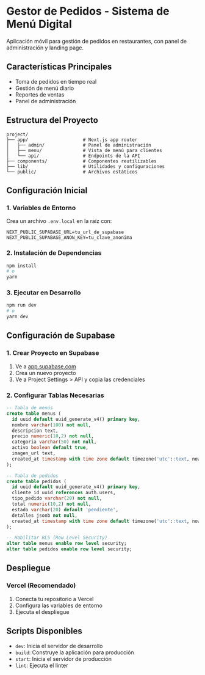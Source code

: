 # Gestor de Pedidos - Sistema de Menú Digital

Aplicación móvil para gestión de pedidos en restaurantes, con panel de administración y landing page.

## Características Principales
- Toma de pedidos en tiempo real
- Gestión de menú diario
- Reportes de ventas
- Panel de administración

## Estructura del Proyecto
```
project/
├── app/                    # Next.js app router
│   ├── admin/              # Panel de administración
│   ├── menu/               # Vista de menú para clientes
│   └── api/                # Endpoints de la API
├── components/             # Componentes reutilizables
├── lib/                    # Utilidades y configuraciones
└── public/                 # Archivos estáticos
```

## Configuración Inicial

### 1. Variables de Entorno
Crea un archivo `.env.local` en la raíz con:

```env
NEXT_PUBLIC_SUPABASE_URL=tu_url_de_supabase
NEXT_PUBLIC_SUPABASE_ANON_KEY=tu_clave_anonima
```

### 2. Instalación de Dependencias
```bash
npm install
# o
yarn
```

### 3. Ejecutar en Desarrollo
```bash
npm run dev
# o
yarn dev
```

## Configuración de Supabase

### 1. Crear Proyecto en Supabase
1. Ve a [app.supabase.com](https://app.supabase.com)
2. Crea un nuevo proyecto
3. Ve a Project Settings > API y copia las credenciales

### 2. Configurar Tablas Necesarias

```sql
-- Tabla de menús
create table menus (
  id uuid default uuid_generate_v4() primary key,
  nombre varchar(100) not null,
  descripcion text,
  precio numeric(10,2) not null,
  categoria varchar(50) not null,
  activo boolean default true,
  imagen_url text,
  created_at timestamp with time zone default timezone('utc'::text, now()) not null
);

-- Tabla de pedidos
create table pedidos (
  id uuid default uuid_generate_v4() primary key,
  cliente_id uuid references auth.users,
  tipo_pedido varchar(20) not null,
  total numeric(10,2) not null,
  estado varchar(20) default 'pendiente',
  detalles jsonb not null,
  created_at timestamp with time zone default timezone('utc'::text, now()) not null
);

-- Habilitar RLS (Row Level Security)
alter table menus enable row level security;
alter table pedidos enable row level security;
```

## Despliegue

### Vercel (Recomendado)
1. Conecta tu repositorio a Vercel
2. Configura las variables de entorno
3. Ejecuta el despliegue

## Scripts Disponibles
- `dev`: Inicia el servidor de desarrollo
- `build`: Construye la aplicación para producción
- `start`: Inicia el servidor de producción
- `lint`: Ejecuta el linter

